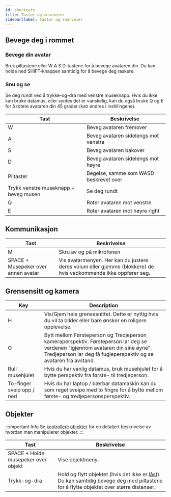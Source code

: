 ```yaml
---
id: shortcuts
title: Taster og snarveier
sidebarllabel: Taster og snarveier
---
```



## Bevege deg i rommet
### Bevege din avatar
Bruk piltastene eller W A S D-tastene for å bevege avataren din.
Du kan holde ned SHIFT-knappen samtidig for å bevege deg raskere.

### Snu og se
Se deg rundt ved å trykke-og-dra med venstre museknapp. Hvis du ikke kan bruke datamus, eller syntes det er vanskelig, kan du også bruke Q og E for å rotere avataren din 45 grader (kan endres i instillingene).

| Tast | Beskrivelse |
| ----------- | ----------- |
| W | Beveg avataren fremover |
| A | Beveg avataren sidelengs mot venstre |
| S | Beveg avataren bakover |
| D | Beveg avataren sidelengs mot høyre |
| Piltaster | Begelse, samme som WASD beskrevet over |
| Trykk venstre museknapp + beveg musen | Se deg rundt |
| Q | Roter avataren mot venstre |
| E | Roter avataren mot høyre right |

## Kommunikasjon
| Tast | Beskrivelse |
| ----------- | ----------- |
| M | Skru av og på mikrofonen |
| SPACE + Musepeker over annen avatar | Vis avatarmenyen. Her kan du justere deres volum eller gjemme (blokkere) de hvis vedkommende ikke oppfører seg. |

## Grensensitt og kamera
| Key | Description |
| ----------- | ----------- |
| H | Vis/Gjem hele grensesnittet. Dette er nyttig hvis du vil ta bilder eller bare ønsker en roligere opplevelse. |
| O | Bytt mellom Førsteperson og Tredjeperson kameraperspektiv. Førsteperson lar deg se verdenen "igjennom avataren din sine øyne". Tredjeperson lar deg få fugleperspektiv og se avataren fra avstand. |
| Rull musehjulet | Hvis du har vanlig datamus, bruk musehjulet for å bytte perspektiv fra første- til tredjeperson. |
| To-finger sveip opp / ned | Hvis du har laptop / bærbar datamaskin kan du som regel sveipe med to fingre for å bytte mellom første- og tredjepersonsperspektiv. |


## Objekter

:::important Info
Se [kontrollere objekter](controls.md) for en detaljert beskrivelse av hvordan man manipulerer objekter.
:::

| Tast | Beskrivelse |
| ----------- | ----------- |
| SPACE + Holde musepeker over objekt | Vise objektmeny.  |
| Trykk-og-dra | Hold og flytt objektet (hvis det ikke er [låst](controls.md#locking)). Du kan samtidig bevege deg med piltastene for å flytte objektet over større distanser. |

